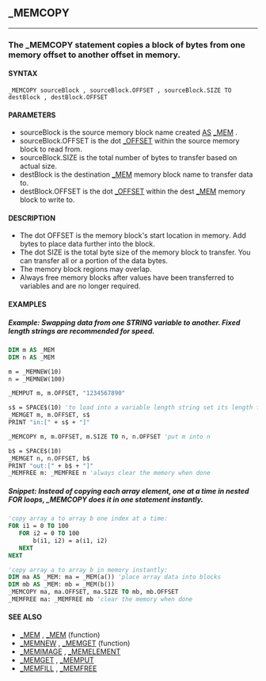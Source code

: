 ## _MEMCOPY
---

### The _MEMCOPY statement copies a block of bytes from one memory offset to another offset in memory.

#### SYNTAX

`_MEMCOPY sourceBlock , sourceBlock.OFFSET , sourceBlock.SIZE TO destBlock , destBlock.OFFSET`

#### PARAMETERS
* sourceBlock is the source memory block name created [AS](./AS.md) [_MEM](./_MEM.md) .
* sourceBlock.OFFSET is the dot [_OFFSET](./_OFFSET.md) within the source memory block to read from.
* sourceBlock.SIZE is the total number of bytes to transfer based on actual size.
* destBlock is the destination [_MEM](./_MEM.md) memory block name to transfer data to.
* destBlock.OFFSET is the dot [_OFFSET](./_OFFSET.md) within the dest [_MEM](./_MEM.md) memory block to write to.


#### DESCRIPTION
* The dot OFFSET is the memory block's start location in memory. Add bytes to place data further into the block.
* The dot SIZE is the total byte size of the memory block to transfer. You can transfer all or a portion of the data bytes.
* The memory block regions may overlap.
* Always free memory blocks after values have been transferred to variables and are no longer required.


#### EXAMPLES
##### Example: Swapping data from one STRING variable to another. Fixed length strings are recommended for speed.
```vb
DIM m AS _MEM
DIM n AS _MEM

m = _MEMNEW(10)
n = _MEMNEW(100)

_MEMPUT m, m.OFFSET, "1234567890"

s$ = SPACE$(10) 'to load into a variable length string set its length first
_MEMGET m, m.OFFSET, s$
PRINT "in:[" + s$ + "]"

_MEMCOPY m, m.OFFSET, m.SIZE TO n, n.OFFSET 'put m into n

b$ = SPACE$(10)
_MEMGET n, n.OFFSET, b$
PRINT "out:[" + b$ + "]"
_MEMFREE m: _MEMFREE n 'always clear the memory when done
```
  
##### Snippet: Instead of copying each array element, one at a time in nested FOR loops, _MEMCOPY does it in one statement instantly.
```vb
'copy array a to array b one index at a time:
FOR i1 = 0 TO 100
   FOR i2 = 0 TO 100
       b(i1, i2) = a(i1, i2)
   NEXT
NEXT

'copy array a to array b in memory instantly:
DIM ma AS _MEM: ma = _MEM(a()) 'place array data into blocks
DIM mb AS _MEM: mb = _MEM(b())
_MEMCOPY ma, ma.OFFSET, ma.SIZE TO mb, mb.OFFSET
_MEMFREE ma: _MEMFREE mb 'clear the memory when done
```
  


#### SEE ALSO
* [_MEM](./_MEM.md) , [_MEM](./_MEM.md) (function)
* [_MEMNEW](./_MEMNEW.md) , [_MEMGET](./_MEMGET.md) (function)
* [_MEMIMAGE](./_MEMIMAGE.md) , [_MEMELEMENT](./_MEMELEMENT.md)
* [_MEMGET](./_MEMGET.md) , [_MEMPUT](./_MEMPUT.md)
* [_MEMFILL](./_MEMFILL.md) , [_MEMFREE](./_MEMFREE.md)
